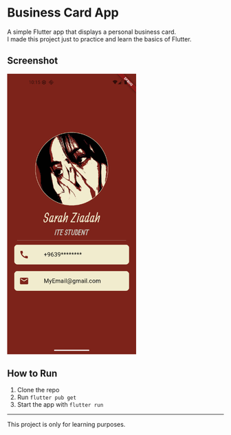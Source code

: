 # Business Card App

A simple Flutter app that displays a personal business card.  
I made this project just to practice and learn the basics of Flutter.  

## Screenshot
<img src="images\Screenshot_1759432537.png" alt="screenshot" width="300"/>


## How to Run
1. Clone the repo  
2. Run `flutter pub get`  
3. Start the app with `flutter run`

---
This project is only for learning purposes.
